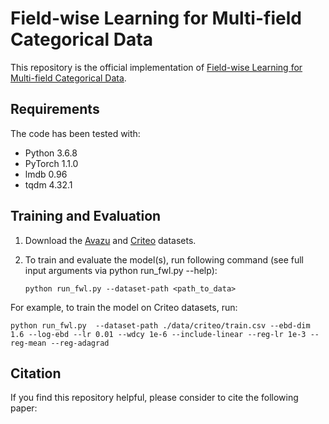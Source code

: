 # Field-wise Learning for Multi-field Categorical Data

This repository is the official implementation of [Field-wise Learning for Multi-field Categorical Data](https://arxiv.org/abs/2030.12345). 

## Requirements
The code has been tested with:
- Python 3.6.8
- PyTorch 1.1.0
- lmdb 0.96
- tqdm 4.32.1



## Training and Evaluation
1. Download the [Avazu](https://www.kaggle.com/c/avazu-ctr-prediction) and [Criteo](http://labs.criteo.com/2014/02/kaggle-display-advertising-challenge-dataset/) datasets.

2. To train and evaluate the model(s), run following command (see full input arguments via python run_fwl.py --help):
	```run
	python run_fwl.py --dataset-path <path_to_data>
	```
For example, to train the model on Criteo datasets, run:
```run
python run_fwl.py  --dataset-path ./data/criteo/train.csv --ebd-dim 1.6 --log-ebd --lr 0.01 --wdcy 1e-6 --include-linear --reg-lr 1e-3 --reg-mean --reg-adagrad
```
## Citation
If you find this repository helpful, please consider to cite the following paper:
```

```
